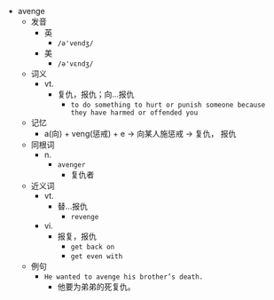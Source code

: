 - avenge
  - 发音
    - 英
      - `/ə'vendʒ/`
    - 美
      - `/ə'vɛndʒ/`
  - 词义
    - vt.
      - 复仇，报仇；向…报仇
        - `to do something to hurt or punish someone because they have harmed or offended you`
  - 记忆
    - a(向) + veng(惩戒) + e → 向某人施惩戒 → 复仇， 报仇
  - 同根词
    - n.
      - `avenger`
        - 复仇者
  - 近义词
    - vt.
      - 替…报仇
        - `revenge`
    - vi.
      - 报复，报仇
        - `get back on`
        - `get even with`
  - 例句
    - `He wanted to avenge his brother’s death.`
      - 他要为弟弟的死复仇。

